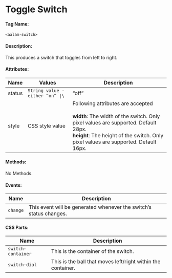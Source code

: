 # Toggle Switch
#### Tag Name:

`<aalam-switch>`

#### Description:

This produces a switch that toggles from left to right.

#### Attributes:
| Name   | Values                        | Description                                                                                                                                                              |
|--------|-------------------------------|--------------------------------------------------------------------------------------------------------------------------------------------------------------------------|
| status | `String value - either “on” \|\`| “off” | If it's “on” - the switch will be on the right side. If it's “off” the switch will be on the left side.                              |
| style  | CSS style value               | Following attributes are accepted <br><br>**width**: The width of the switch. Only pixel values are supported. Default 28px. <br>**height**: The height of the switch. Only pixel values are supported. Default 16px. |

#### Methods:

No Methods.

#### Events:
| Name     | Description |
|----------|-------------|
| `change` | This event will be generated whenever the switch’s status changes. |

#### CSS Parts:
| Name             | Description                                           |
|------------------|-------------------------------------------------------|
| `switch-container` | This is the container of the switch.                 |
| `switch-dial`      | This is the ball that moves left/right within the container. |

